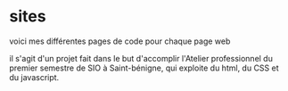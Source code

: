 # sites
voici mes différentes pages de code pour chaque page web 

il s'agit d'un projet fait dans le but d'accomplir l'Atelier professionnel du premier semestre de SIO à Saint-bénigne, qui exploite du html, du CSS et du javascript.
